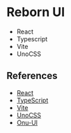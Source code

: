 # Reborn UI

- React
- Typescript
- Vite
- UnoCSS

## References

- [React](https://github.com/facebook/react)
- [TypeScript](https://github.com/microsoft/TypeScript)
- [Vite](https://github.com/vitejs/vite)
- [UnoCSS](https://github.com/unocss/unocss)
- [Onu-UI](https://github.com/onu-ui/onu-ui)